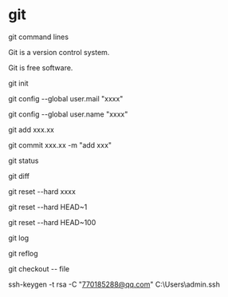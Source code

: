 # git
git command lines


Git is a version control system.

Git is free software.

git init

git config --global user.mail "xxxx"

git config --global user.name "xxxx"

git add xxx.xx

git commit xxx.xx -m "add xxx"

git status

git diff

git reset --hard xxxx

git reset --hard HEAD~1

git reset --hard HEAD~100

git log

git reflog

git checkout -- file

ssh-keygen -t rsa -C "770185288@qq.com"
C:\Users\admin\.ssh
